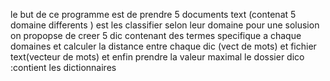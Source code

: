 le but de ce programme est  de prendre 5 documents text
(contenat 5 domaine differents ) est les classifier selon leur domaine
pour une solusion on propopse de creer 5 dic contenant des termes specifique a chaque domaines
et calculer la distance entre chaque dic (vect de mots) et fichier text(vecteur de mots)
 et enfin prendre la valeur maximal
 le dossier dico :contient les dictionnaires
  